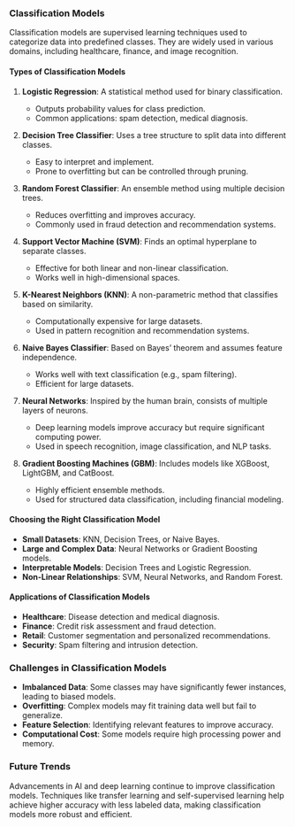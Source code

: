 ### Classification Models

Classification models are supervised learning techniques used to categorize data into predefined classes. They are widely used in various domains, including healthcare, finance, and image recognition.

#### Types of Classification Models

1. **Logistic Regression**: A statistical method used for binary classification.
   - Outputs probability values for class prediction.
   - Common applications: spam detection, medical diagnosis.

2. **Decision Tree Classifier**: Uses a tree structure to split data into different classes.
   - Easy to interpret and implement.
   - Prone to overfitting but can be controlled through pruning.

3. **Random Forest Classifier**: An ensemble method using multiple decision trees.
   - Reduces overfitting and improves accuracy.
   - Commonly used in fraud detection and recommendation systems.

4. **Support Vector Machine (SVM)**: Finds an optimal hyperplane to separate classes.
   - Effective for both linear and non-linear classification.
   - Works well in high-dimensional spaces.

5. **K-Nearest Neighbors (KNN)**: A non-parametric method that classifies based on similarity.
   - Computationally expensive for large datasets.
   - Used in pattern recognition and recommendation systems.

6. **Naive Bayes Classifier**: Based on Bayes’ theorem and assumes feature independence.
   - Works well with text classification (e.g., spam filtering).
   - Efficient for large datasets.

7. **Neural Networks**: Inspired by the human brain, consists of multiple layers of neurons.
   - Deep learning models improve accuracy but require significant computing power.
   - Used in speech recognition, image classification, and NLP tasks.

8. **Gradient Boosting Machines (GBM)**: Includes models like XGBoost, LightGBM, and CatBoost.
   - Highly efficient ensemble methods.
   - Used for structured data classification, including financial modeling.

#### Choosing the Right Classification Model

- **Small Datasets**: KNN, Decision Trees, or Naive Bayes.
- **Large and Complex Data**: Neural Networks or Gradient Boosting models.
- **Interpretable Models**: Decision Trees and Logistic Regression.
- **Non-Linear Relationships**: SVM, Neural Networks, and Random Forest.

#### Applications of Classification Models

- **Healthcare**: Disease detection and medical diagnosis.
- **Finance**: Credit risk assessment and fraud detection.
- **Retail**: Customer segmentation and personalized recommendations.
- **Security**: Spam filtering and intrusion detection.

### Challenges in Classification Models

- **Imbalanced Data**: Some classes may have significantly fewer instances, leading to biased models.
- **Overfitting**: Complex models may fit training data well but fail to generalize.
- **Feature Selection**: Identifying relevant features to improve accuracy.
- **Computational Cost**: Some models require high processing power and memory.

### Future Trends

Advancements in AI and deep learning continue to improve classification models. Techniques like transfer learning and self-supervised learning help achieve higher accuracy with less labeled data, making classification models more robust and efficient.

